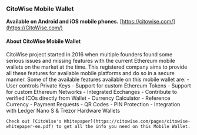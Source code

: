 ### CitoWise Mobile Wallet
__Available on Android and iOS mobile phones.__
[https://citowise.com/](https://CitoWise.com/)

#### About CitoWise Mobile Wallet
CitoWise project started in 2016 when multiple founders found some serious issues and missing features with the current Ethereum mobile wallets on the market at the time. This registered company aims to provide all these features for available mobile platforms and do so in a secure manner. 
Some of the available features available on this mobile wallet are:
    - User controls Private Keys
    - Support for custom Ethereum Tokens
    - Support for custom Ethereum Networks
    - Integrated Exchanges
    - Contribute to verified ICOs directly from Wallet
    - Currency Calculator
    - Reference Currency
    - Payment Requests
    - QR Codes
    - PIN Protection
    - Integration with Ledger Nano S & Trezor Hardware Wallets

    Check out [CitoWise's Whitepaper](https://citowise.com/pages/citowise-whitepaper-en.pdf) to get all the info you need on this Mobile Wallet.